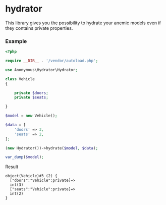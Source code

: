 # hydrator

This library gives you the possibility to hydrate your anemic models even if they contains private properties.

### Example

```php
<?php

require __DIR__ . '/vendor/autoload.php';

use Anonymous\Hydrator\Hydrator;

class Vehicle
{

    private $doors;
    private $seats;

}

$model = new Vehicle();

$data = [
    'doors' => 3,
    'seats' => 2,
];

(new Hydrator())->hydrate($model, $data);

var_dump($model);
```

Result

```
object(Vehicle)#3 (2) {
  ["doors":"Vehicle":private]=>
  int(3)
  ["seats":"Vehicle":private]=>
  int(2)
}
```
